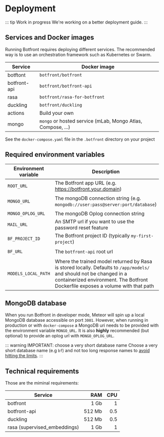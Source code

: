 # Deployment

::: tip Work in progress
We're working on a better deployment guide.
:::

## Services and Docker images
Running Botfront requires deploying different services. The recommended way is to use an orchestration framework such as Kubernetes or Swarm.

| Service  | Docker image  |
|---|---|
| botftont |  `botfront/botfront`|
| botfront-api  |  `botfront/botfront-api`  |
| rasa  |  `botfront/rasa-for-botfront`  |
| duckling  |  `botfront/duckling`  |
| actions | Build your own | 
| mongo | `mongo` or hosted service (mLab, Mongo Atlas, Compose, ...)  |

See the `docker-compose.yaml` file in the `.botfront` directory on your project

## Required environment variables

| Environment variable  | Description  | Required by|
|---|---|--|
| `ROOT_URL` |  The Botfront app URL (e.g. https://botfront.your.domain) | `botfront` |
| `MONGO_URL`  |  The mongoDB connection string (e.g. `mongodb://user:pass@server:port/database`)  | `botfront` `botfront-api` |
| `MONGO_OPLOG_URL`  |  The mongoDB Oplog connection string  | `botfront` |
| `MAIL_URL`  |  An SMTP url if you want to use the password reset feature  | `botfront` |
| `BF_PROJECT_ID` | The Botfront project ID (typically `my-first-project`) | `rasa` |
| `BF_URL` | The `botfront-api` root url | `rasa`  `actions`|
| `MODELS_LOCAL_PATH` |  Where the trained model returned by Rasa is stored locally. Defaults to `/app/models/` and should not be changed in a containerized environment. The Botfront Dockerfile exposes a volume with that path | `botfront` |

## MongoDB database
When you run Botfront in developer mode, Meteor will spin up a local MongoDB database accessible on port `3001`. However, when running in production or with `docker-compose` a MongoDB uri needs to be provided with the environment variable `MONGO_URL`. It is also **highly** recommended (but optional) to provide an oplog url with `MONGO_OPLOG_URL`. 

::: warning IMPORTANT: choose a very short database name
Choose a very short database name (e.g `bf`) and not too long response names to [avoid hitting the limits](https://docs.mongodb.com/manual/reference/limits/#namespaces).
:::

## Technical requirements

Those are the miminal requirements:

| Service  | RAM   | CPU  |
|---|---:|---:|
| botfront |  1 Gb | 1  | 
| botfront-api  |  512 Mb | 0.5  |
| duckling  |  512 Mb | 0.5  |
| rasa (supervised_embeddings) | 1 Gb  |  1 |
